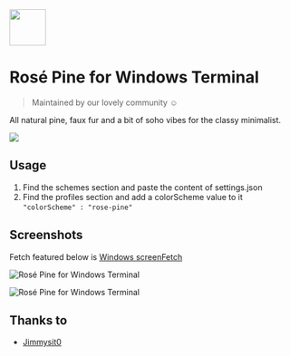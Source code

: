 <img src="https://github.com/rose-pine/rose-pine-theme/blob/master/assets/icon.png" width="64" />

# Rosé Pine for Windows Terminal

> Maintained by our lovely community ☺️

All natural pine, faux fur and a bit of soho vibes for the classy minimalist.

[![](https://img.shields.io/badge/Rosé%20Pine%20Theme-191724)](https://github.com/rose-pine/rose-pine-theme)

## Usage

1. Find the schemes section and paste the content of settings.json
2. Find the profiles section and add a colorScheme value to it
``"colorScheme" : "rose-pine"``

## Screenshots

Fetch featured below is [Windows screenFetch](https://github.com/JulianChow94/Windows-screenFetch)

![Rosé Pine for Windows Terminal](https://media.discordapp.net/attachments/650043136428736558/776607553273462804/imagen_2020-11-12_194104.png?width=1920&height=1080)

![Rosé Pine for Windows Terminal](https://media.discordapp.net/attachments/650043136428736558/776819335997161502/rosepine3.PNG?width=1920&height=1080)

## Thanks to

- [Jimmysit0](https://github.com/Jimmysit0)

